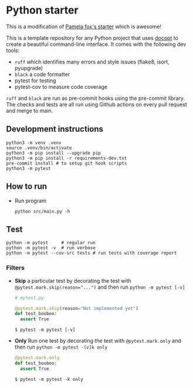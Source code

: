 # Python starter

This is a modification of [Pamela fox's starter](https://github.com/pamelafox/python-project-template) which is awesome!

This is a template repository for any Python project that uses
[docopt](http://docopt.org/) to create a beautiful command-line
interface. It comes with the following dev tools:

  - `ruff` which identifies many errors and style issues (flake8, isort, pyupgrade)
  - `black` a code formatter
  - pytest for testing
  - pytest-cov to measure code coverage

`ruff` and `black` are run as pre-commit hooks using the pre-commit library. The checks and tests are all run using Github actions on every pull request and merge to main.

## Development instructions

```
python3 -m venv .venv
source .venv/bin/activate
python3 -m pip install --upgrade pip
python3 -m pip install -r requirements-dev.txt
pre-commit install # to setup git hook scripts
python3 -m pytest
```

## How to run

- Run program
  ```console
  python src/main.py -h
  ```


## Test
```console
python -m pytest     # regular run
python -m pytest -v  # run verbose
python -m pytest --cov-src tests # run tests with coverage report

```


### Filters

- **Skip** a particular test by decorating the test with `@pytest.mark.skip(reason="...")` and then run `python -m pytest [-v]`
  ```python
  # mytest.py

  @pytest.mark.skip(reason="Not implemented yet")
  def test_booboo:
    assert True
  ```

  ```console
  $ pytest -m pytest [-v]

  ```


- **Only** Run one test by decorating the test with `@pytest.mark.only` and then run `python -m pytest -[v]k only`
  ```python
  @pytest.mark.only
  def test_booboo:
    assert True
  ```

  ```console
  $ pytest -m pytest -k only
  ```
